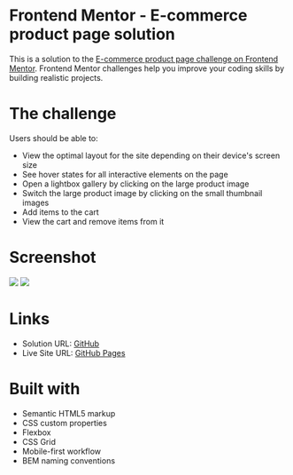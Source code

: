# Frontend Mentor - E-commerce product page solution

This is a solution to the [E-commerce product page challenge on Frontend Mentor](https://www.frontendmentor.io/challenges/ecommerce-product-page-UPsZ9MJp6). Frontend Mentor challenges help you improve your coding skills by building realistic projects.

# The challenge

Users should be able to:

- View the optimal layout for the site depending on their device's screen size
- See hover states for all interactive elements on the page
- Open a lightbox gallery by clicking on the large product image
- Switch the large product image by clicking on the small thumbnail images
- Add items to the cart
- View the cart and remove items from it

# Screenshot

![](./desktop.png)
![](./mobile.png)

# Links

- Solution URL: [GitHub](https://github.com/leemander/Frontend-Mentor-Projects/tree/main/ecommerce-product-page-main)
- Live Site URL: [GitHub Pages](https://leemander.github.io/Frontend-Mentor-Projects/ecommerce-product-page-main/)

# Built with

- Semantic HTML5 markup
- CSS custom properties
- Flexbox
- CSS Grid
- Mobile-first workflow
- BEM naming conventions

